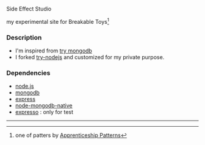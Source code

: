 Side Effect Studio

my experimental site for Breakable Toys[^1]

### Description
- I'm inspired from [try mongodb](http://try.mongodb.org/)
- I forked [try-nodejs](https://github.com/neerajdotname/try-nodejs) and customized for my private purpose.

### Dependencies
- [node.js](http://nodejs.org)
- [mongodb](http://www.mongodb.org/)
- [express](https://github.com/visionmedia/expresso)
- [node-mongodb-native](https://github.com/christkv/node-mongodb-native)
- [expresso](https://github.com/visionmedia/expresso) : only for test


------------------
[^1]: one of patters by [Apprenticeship Patterns](http://apprenticeship-patterns.labs.oreilly.com/)
